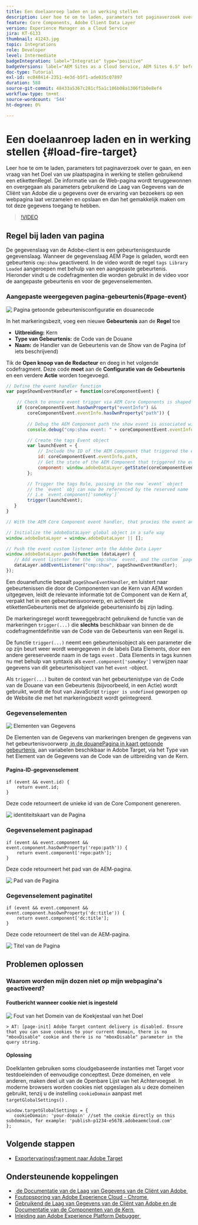 ```yaml
---
title: Een doelaanroep laden en in werking stellen
description: Leer hoe te om te laden, parameters tot paginaverzoek over te gaan, en een vraag van het Doel van uw plaatspagina in werking te stellen gebruikend een etikettenRegel.
feature: Core Components, Adobe Client Data Layer
version: Experience Manager as a Cloud Service
jira: KT-6133
thumbnail: 41243.jpg
topic: Integrations
role: Developer
level: Intermediate
badgeIntegration: label="Integratie" type="positive"
badgeVersions: label="AEM Sites as a Cloud Service, AEM Sites 6.5" before-title="false"
doc-type: Tutorial
exl-id: ec048414-2351-4e3d-b5f1-ade035c07897
duration: 588
source-git-commit: 48433a5367c281cf5a1c106b08a1306f1b0e8ef4
workflow-type: tm+mt
source-wordcount: '544'
ht-degree: 0%

---
```


# Een doelaanroep laden en in werking stellen {#load-fire-target}

Leer hoe te om te laden, parameters tot paginaverzoek over te gaan, en een vraag van het Doel van uw plaatspagina in werking te stellen gebruikend een etikettenRegel. De informatie van de Web-pagina wordt teruggewonnen en overgegaan als parameters gebruikend de Laag van Gegevens van de Cliënt van Adobe die u gegevens over de ervaring van bezoekers op een webpagina laat verzamelen en opslaan en dan het gemakkelijk maken om tot deze gegevens toegang te hebben.

>[!VIDEO](https://video.tv.adobe.com/v/41243?quality=12&learn=on)

## Regel bij laden van pagina

De gegevenslaag van de Adobe-client is een gebeurtenisgestuurde gegevenslaag. Wanneer de gegevenslaag AEM Page is geladen, wordt een gebeurtenis `cmp:show` geactiveerd. In de video wordt de regel `tags Library Loaded` aangeroepen met behulp van een aangepaste gebeurtenis. Hieronder vindt u de codefragmenten die worden gebruikt in de video voor de aangepaste gebeurtenis en voor de gegevenselementen.

### Aangepaste weergegeven pagina-gebeurtenis{#page-event}

![&#x200B; Pagina getoonde gebeurtenisconfiguratie en douanecode &#x200B;](assets/load-and-fire-target-call.png)

In het markeringsbezit, voeg een nieuwe **Gebeurtenis** aan de **Regel** toe

+ __Uitbreiding:__ Kern
+ __Type van Gebeurtenis:__ de Code van de Douane
+ __Naam:__ de Handler van de Gebeurtenis van de Show van de Pagina (of iets beschrijvend)

Tik de __Open knoop van de Redacteur__ en deeg in het volgende codefragment. Deze code __moet__ aan de __Configuratie van de Gebeurtenis__ en een verdere __Actie__ worden toegevoegd.

```javascript
// Define the event handler function
var pageShownEventHandler = function(coreComponentEvent) {

    // Check to ensure event trigger via AEM Core Components is shaped correctly
    if (coreComponentEvent.hasOwnProperty("eventInfo") && 
        coreComponentEvent.eventInfo.hasOwnProperty("path")) {
    
        // Debug the AEM Component path the show event is associated with
        console.debug("cmp:show event: " + coreComponentEvent.eventInfo.path);

        // Create the tags Event object
        var launchEvent = {
            // Include the ID of the AEM Component that triggered the event
            id: coreComponentEvent.eventInfo.path,
            // Get the state of the AEM Component that triggered the event           
            component: window.adobeDataLayer.getState(coreComponentEvent.eventInfo.path)
        };

        // Trigger the tags Rule, passing in the new `event` object
        // the `event` obj can now be referenced by the reserved name `event` by other tags data elements
        // i.e `event.component['someKey']`
        trigger(launchEvent);
   }
}

// With the AEM Core Component event handler, that proxies the event and relevant information to Data Collection, defined above...

// Initialize the adobeDataLayer global object in a safe way
window.adobeDataLayer = window.adobeDataLayer || [];

// Push the event custom listener onto the Adobe Data Layer
window.adobeDataLayer.push(function (dataLayer) {
   // Add event listener for the `cmp:show` event, and the custom `pageShownEventHandler` function as the callback
   dataLayer.addEventListener("cmp:show", pageShownEventHandler);
});
```

Een douanefunctie bepaalt `pageShownEventHandler`, en luistert naar gebeurtenissen die door de Componenten van de Kern van AEM worden uitgegeven, leidt de relevante informatie tot de Component van de Kern af, verpakt het in een gebeurtenisvoorwerp, en activeert de etikettenGebeurtenis met de afgeleide gebeurtenisinfo bij zijn lading.

De markeringsregel wordt teweeggebracht gebruikend de functie van de markeringen `trigger(...)` die __slechts__ beschikbaar van binnen de de codefragmentdefinitie van de Code van de Gebeurtenis van een Regel is.

De functie `trigger(...)` neemt een gebeurtenisobject als een parameter die op zijn beurt weer wordt weergegeven in de labels Data Elements, door een andere gereserveerde naam in de tags `event` . Data Elements in tags kunnen nu met behulp van syntaxis als `event.component['someKey']` verwijzen naar gegevens van dit gebeurtenisobject van het `event` -object.

Als `trigger(...)` buiten de context van het gebeurtenistype van de Code van de Douane van een Gebeurtenis (bijvoorbeeld, in een Actie) wordt gebruikt, wordt de fout van JavaScript `trigger is undefined` geworpen op de Website die met het markeringsbezit wordt geïntegreerd.


### Gegevenselementen

![&#x200B; Elementen van Gegevens &#x200B;](assets/data-elements.png)

De Elementen van de Gegevens van markeringen brengen de gegevens van het gebeurtenisvoorwerp [&#x200B; in de douanePagina in kaart getoonde gebeurtenis &#x200B;](#page-event) aan variabelen beschikbaar in Adobe Target, via het Type van het Element van de Gegevens van de Code van de uitbreiding van de Kern.

#### Pagina-ID-gegevenselement

```
if (event && event.id) {
    return event.id;
}
```

Deze code retourneert de unieke id van de Core Component genereren.

![&#x200B; identiteitskaart van de Pagina &#x200B;](assets/pageid.png)

### Gegevenselement paginapad

```
if (event && event.component && event.component.hasOwnProperty('repo:path')) {
    return event.component['repo:path'];
}
```

Deze code retourneert het pad van de AEM-pagina.

![&#x200B; Pad van de Pagina &#x200B;](assets/pagepath.png)

### Gegevenselement paginatitel

```
if (event && event.component && event.component.hasOwnProperty('dc:title')) {
    return event.component['dc:title'];
}
```

Deze code retourneert de titel van de AEM-pagina.

![&#x200B; Titel van de Pagina &#x200B;](assets/pagetitle.png)

## Problemen oplossen

### Waarom worden mijn dozen niet op mijn webpagina&#39;s geactiveerd?

#### Foutbericht wanneer cookie niet is ingesteld

![&#x200B; Fout van het Domein van de Koekjestaal van het Doel &#x200B;](assets/target-cookie-error.png)

```
> AT: [page-init] Adobe Target content delivery is disabled. Ensure that you can save cookies to your current domain, there is no "mboxDisable" cookie and there is no "mboxDisable" parameter in the query string.
```

#### Oplossing

Doelklanten gebruiken soms cloudgebaseerde instanties met Target voor testdoeleinden of eenvoudige concepttest. Deze domeinen, en vele anderen, maken deel uit van de Openbare Lijst van het Achtervoegsel.
In moderne browsers worden cookies niet opgeslagen als u deze domeinen gebruikt, tenzij u de instelling `cookieDomain` aanpast met `targetGlobalSettings()` .

```
window.targetGlobalSettings = {  
   cookieDomain: 'your-domain' //set the cookie directly on this subdomain, for example: 'publish-p1234-e5678.adobeaemcloud.com'
};
```

## Volgende stappen

+ [Exportervaringsfragment naar Adobe Target](./export-experience-fragment-target.md)

## Ondersteunende koppelingen

+ [&#x200B; de Documentatie van de Laag van Gegevens van de Cliënt van Adobe &#x200B;](https://github.com/adobe/adobe-client-data-layer/wiki)
+ [&#x200B; Foutopsporing van Adobe Experience Cloud - Chrome &#x200B;](https://chrome.google.com/webstore/detail/adobe-experience-platform/bfnnokhpnncpkdmbokanobigaccjkpob)
+ [&#x200B; Gebruikend de Laag van Gegevens van de Cliënt van Adobe en de Documentatie van de Componenten van de Kern &#x200B;](https://experienceleague.adobe.com/docs/experience-manager-core-components/using/developing/data-layer/overview.html?lang=nl-NL)
+ [&#x200B; Inleiding aan Adobe Experience Platform Debugger &#x200B;](https://experienceleague.adobe.com/docs/platform-learn/data-collection/debugger/overview.html?lang=nl-NL)
